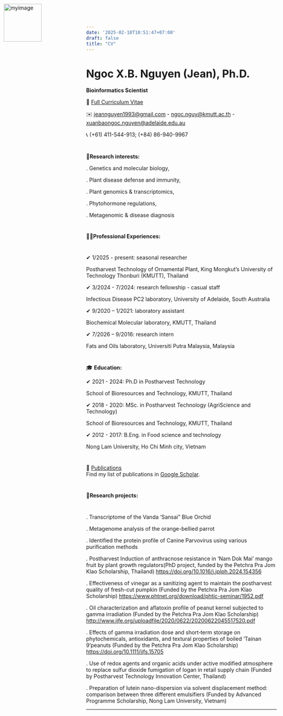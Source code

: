 ```yaml
---
date: '2025-02-18T10:51:47+07:00'
draft: false
title: "CV"
---
```

<img src="/image/jeann.jpg" alt="myimage" style="width: 100px; position: absolute; top: 10px; left: 10px;"/>

#    Ngoc X.B. Nguyen (Jean), Ph.D.
 **Bioinformatics Scientist**

🔎 [Full Curriculum Vitae](https://ngoc-xb-nguyen.github.io/mysite/files/CV_2025.pdf)



✉️ jeannguyen1993@gmail.com - ngoc.nguy@kmutt.ac.th - 
xuanbaongoc.nguyen@adelaide.edu.au

📞 (+61) 411-544-913; (+84) 86-940-9967
#
🔬**Research interests:**

. Genetics and molecular biology,

. Plant disease defense and immunity,

. Plant genomics & transcriptomics,

. Phytohormone regulations,

. Metagenomic & disease diagnosis
# 
👩‍💼**Professional Experiences:**
#
✔ 1/2025 - present: seasonal researcher

Postharvest Technology of Ornamental Plant, King Mongkut’s University of Technology Thonburi (KMUTT), Thailand

✔ 3/2024 - 7/2024: research fellowship - casual staff

Infectious Disease PC2 laboratory, University of Adelaide, South Australia

✔ 9/2020 – 1/2021: laboratory assistant

Biochemical Molecular laboratory, KMUTT, Thailand

✔ 7/2026 – 9/2016: research intern

Fats and Oils laboratory, Universiti Putra Malaysia, Malaysia
#
🎓 **Education:**

✔ 2021 - 2024: Ph.D in Postharvest Technology

School of Bioresources and Technology, KMUTT, Thailand

✔ 2018 - 2020: MSc. in Postharvest Technology (AgriScience and Technology)

School of Bioresources and Technology, KMUTT, Thailand

✔ 2012 - 2017: B.Eng. in Food science and technology

Nong Lam University, Ho Chi Minh city, Vietnam
#
🔎 [Publications](https://scholar.google.com/citations?user=kUjOJhMAAAAJ&hl=vi)  
Find my list of publications in [Google Scholar](https://scholar.google.com/citations?user=kUjOJhMAAAAJ&hl=vi).
#
🔬**Research projects:**
#
. Transcriptome of the Vanda ‘Sansai” Blue Orchid

. Metagenome analysis of the orange-bellied parrot

. Identified the protein profile of Canine Parvovirus using various purification methods

. Postharvest Induction of anthracnose resistance in ‘Nam Dok Mai’ mango fruit by plant growth regulators(PhD project, funded by the
Petchra Pra Jom Klao Scholarship, Thailand) https://doi.org/10.1016/j.jplph.2024.154356 

. Effectiveness of vinegar as a sanitizing agent to maintain the postharvest quality of fresh-cut pumpkin (Funded by the Petchra
Pra Jom Klao Scholarship) https://www.phtnet.org/download/phtic-seminar/1952.pdf

. Oil characterization and aflatoxin profile of peanut kernel subjected to gamma irradiation (Funded by the Petchra Pra Jom Klao
Scholarship) http://www.ijfe.org/uploadfile/2020/0622/20200622045517520.pdf

. Effects of gamma irradiation dose and short‐term storage on phytochemicals, antioxidants, and textural properties of boiled
‘Tainan 9’peanuts (Funded by the Petchra Pra Jom Klao Scholarship) https://doi.org/10.1111/ijfs.15705 

. Use of redox agents and organic acids under active modified atmosphere to replace sulfur dioxide fumigation of logan in retail
supply chain (Funded by Postharvest Technology Innovation Center, Thailand)

. Preparation of lutein nano-dispersion via solvent displacement method: comparison between three different emulsifiers (Funded
by Advanced Programme Scholarship, Nong Lam University, Vietnam)





---